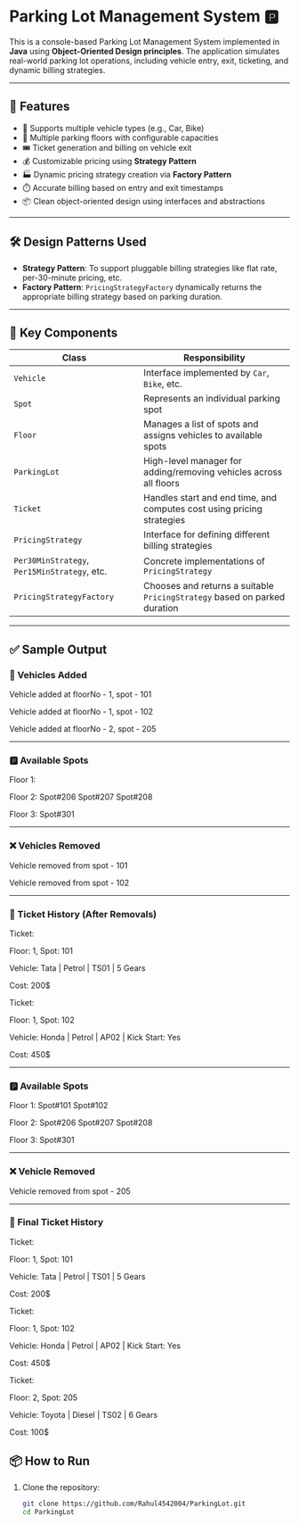 # Parking Lot Management System 🅿️

This is a console-based Parking Lot Management System implemented in **Java** using **Object-Oriented Design principles**. The application simulates real-world parking lot operations, including vehicle entry, exit, ticketing, and dynamic billing strategies.

---

## 🧩 Features

- 🚗 Supports multiple vehicle types (e.g., Car, Bike)
- 🏢 Multiple parking floors with configurable capacities
- 🎟️ Ticket generation and billing on vehicle exit
- 💰 Customizable pricing using **Strategy Pattern**
- 🏭 Dynamic pricing strategy creation via **Factory Pattern**
- ⏱️ Accurate billing based on entry and exit timestamps
- 📦 Clean object-oriented design using interfaces and abstractions

---

## 🛠️ Design Patterns Used

- **Strategy Pattern**: To support pluggable billing strategies like flat rate, per-30-minute pricing, etc.
- **Factory Pattern**: `PricingStrategyFactory` dynamically returns the appropriate billing strategy based on parking duration.

---

## 📁 Key Components

| Class                   | Responsibility                                                              |
|-------------------------|-----------------------------------------------------------------------------|
| `Vehicle`               | Interface implemented by `Car`, `Bike`, etc.                                |
| `Spot`                  | Represents an individual parking spot                                       |
| `Floor`                 | Manages a list of spots and assigns vehicles to available spots             |
| `ParkingLot`            | High-level manager for adding/removing vehicles across all floors           |
| `Ticket`                | Handles start and end time, and computes cost using pricing strategies      |
| `PricingStrategy`       | Interface for defining different billing strategies                         |
| `Per30MinStrategy`, `Per15MinStrategy`, etc. | Concrete implementations of `PricingStrategy`         |
| `PricingStrategyFactory`| Chooses and returns a suitable `PricingStrategy` based on parked duration   |

---

## ✅ Sample Output

### 🚗 Vehicles Added

Vehicle added at floorNo - 1, spot - 101

Vehicle added at floorNo - 1, spot - 102

Vehicle added at floorNo - 2, spot - 205

---

### 🅿️ Available Spots

Floor 1:

Floor 2: Spot#206 Spot#207 Spot#208

Floor 3: Spot#301

---

### ❌ Vehicles Removed

Vehicle removed from spot - 101

Vehicle removed from spot - 102

---

### 🧾 Ticket History (After Removals)

Ticket:

Floor: 1, Spot: 101

Vehicle: Tata | Petrol | TS01 | 5 Gears

Cost: 200$

Ticket:

Floor: 1, Spot: 102

Vehicle: Honda | Petrol | AP02 | Kick Start: Yes

Cost: 450$

---

### 🅿️ Available Spots

Floor 1: Spot#101 Spot#102

Floor 2: Spot#206 Spot#207 Spot#208

Floor 3: Spot#301

---

### ❌ Vehicle Removed

Vehicle removed from spot - 205

---

### 🧾 Final Ticket History

Ticket:

Floor: 1, Spot: 101

Vehicle: Tata | Petrol | TS01 | 5 Gears

Cost: 200$

Ticket:

Floor: 1, Spot: 102

Vehicle: Honda | Petrol | AP02 | Kick Start: Yes

Cost: 450$

Ticket:

Floor: 2, Spot: 205

Vehicle: Toyota | Diesel | TS02 | 6 Gears

Cost: 100$

## 📦 How to Run

1. Clone the repository:
   ```bash
   git clone https://github.com/Rahul4542004/ParkingLot.git
   cd ParkingLot
